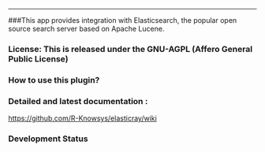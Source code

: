
---
###This app provides integration with Elasticsearch, the popular open source search server based on Apache Lucene.

### License: This is released under the GNU-AGPL (Affero General Public License)

### How to use this plugin?

	
### Detailed and latest documentation : 
https://github.com/R-Knowsys/elasticray/wiki

### Development Status
